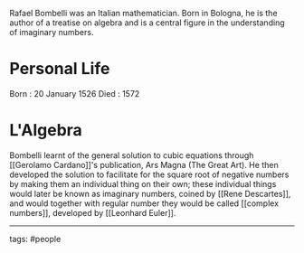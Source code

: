Rafael Bombelli was an Italian mathematician. Born in Bologna, he is the author of a treatise on algebra and is a central figure in the understanding of imaginary numbers.

# Personal Life
Born : 20 January 1526
Died : 1572

# L'Algebra
Bombelli learnt of the general solution to cubic equations through [[Gerolamo Cardano]]'s publication, Ars Magna (The Great Art). He then developed the solution to facilitate for the square root of negative numbers by making them an individual thing on their own; these individual things would later be known as imaginary numbers, coined by [[Rene Descartes]], and would together with regular number they would be called [[complex numbers]], developed by [[Leonhard Euler]]. 

---
tags: #people 